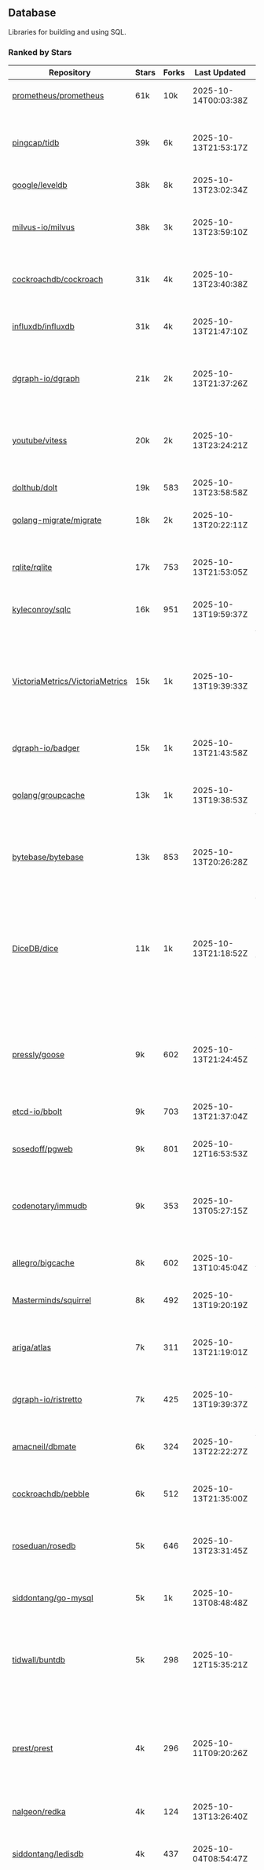 ## Database

Libraries for building and using SQL.

### Ranked by Stars

| Repository | Stars | Forks | Last Updated | Description | 
|------------|-------|-------|--------------|-------------|
| [prometheus/prometheus](https://github.com/prometheus/prometheus) | 61k | 10k | 2025-10-14T00:03:38Z |  Monitoring system and time series database. |
| [pingcap/tidb](https://github.com/pingcap/tidb) | 39k | 6k | 2025-10-13T21:53:17Z |  TiDB is a distributed SQL database. Inspired by the design of Google F1. |
| [google/leveldb](https://github.com/google/leveldb) | 38k | 8k | 2025-10-13T23:02:34Z | key/value database in Go. |
| [milvus-io/milvus](https://github.com/milvus-io/milvus) | 38k | 3k | 2025-10-13T23:59:10Z |  Milvus is a vector database for embedding management, analytics and search. |
| [cockroachdb/cockroach](https://github.com/cockroachdb/cockroach) | 31k | 4k | 2025-10-13T23:40:38Z |  Scalable, Geo-Replicated, Transactional Datastore. |
| [influxdb/influxdb](https://github.com/influxdb/influxdb) | 31k | 4k | 2025-10-13T21:47:10Z |  Scalable datastore for metrics, events, and real-time analytics. |
| [dgraph-io/dgraph](https://github.com/dgraph-io/dgraph) | 21k | 2k | 2025-10-13T21:37:26Z |  Scalable, Distributed, Low Latency, High Throughput Graph Database. |
| [youtube/vitess](https://github.com/youtube/vitess) | 20k | 2k | 2025-10-13T23:24:21Z |  vitess provides servers and tools which facilitate scaling of MySQL databases for large scale web services. |
| [dolthub/dolt](https://github.com/dolthub/dolt) | 19k | 583 | 2025-10-13T23:58:58Z |  Dolt – It's Git for Data. |
| [golang-migrate/migrate](https://github.com/golang-migrate/migrate) | 18k | 2k | 2025-10-13T20:22:11Z |  Database migrations. CLI and Golang library. |
| [rqlite/rqlite](https://github.com/rqlite/rqlite) | 17k | 753 | 2025-10-13T21:53:05Z |  The lightweight, distributed, relational database built on SQLite. |
| [kyleconroy/sqlc](https://github.com/kyleconroy/sqlc) | 16k | 951 | 2025-10-13T19:59:37Z |  Generate type-safe code from SQL. |
| [VictoriaMetrics/VictoriaMetrics](https://github.com/VictoriaMetrics/VictoriaMetrics) | 15k | 1k | 2025-10-13T19:39:33Z |  fast, resource-effective and scalable open source time series database. May be used as long-term remote storage for Prometheus. Supports PromQL. |
| [dgraph-io/badger](https://github.com/dgraph-io/badger) | 15k | 1k | 2025-10-13T21:43:58Z |  Fast key-value store in Go. |
| [golang/groupcache](https://github.com/golang/groupcache) | 13k | 1k | 2025-10-13T19:38:53Z |  Groupcache is a caching and cache-filling library, intended as a replacement for memcached in many cases. |
| [bytebase/bytebase](https://github.com/bytebase/bytebase) | 13k | 853 | 2025-10-13T20:26:28Z |  Safe database schema change and version control for DevOps teams. |
| [DiceDB/dice](https://github.com/DiceDB/dice) | 11k | 1k | 2025-10-13T21:18:52Z |  An open-source, fast, reactive, in-memory database optimized for modern hardware. Higher throughput and lower median latencies, making it ideal for modern workloads. |
| [pressly/goose](https://github.com/pressly/goose) | 9k | 602 | 2025-10-13T21:24:45Z |  Database migration tool. You can manage your database's evolution by creating incremental SQL or Go scripts. |
| [etcd-io/bbolt](https://github.com/etcd-io/bbolt) | 9k | 703 | 2025-10-13T21:37:04Z |  An embedded key/value database for Go. |
| [sosedoff/pgweb](https://github.com/sosedoff/pgweb) | 9k | 801 | 2025-10-12T16:53:53Z |  Web-based PostgreSQL database browser. |
| [codenotary/immudb](https://github.com/codenotary/immudb) | 9k | 353 | 2025-10-13T05:27:15Z |  immudb is a lightweight, high-speed immutable database for systems and applications written in Go. |
| [allegro/bigcache](https://github.com/allegro/bigcache) | 8k | 602 | 2025-10-13T10:45:04Z |  Efficient key/value cache for gigabytes of data. |
| [Masterminds/squirrel](https://github.com/Masterminds/squirrel) | 8k | 492 | 2025-10-13T19:20:19Z |  Go library that helps you build SQL queries. |
| [ariga/atlas](https://github.com/ariga/atlas) | 7k | 311 | 2025-10-13T21:19:01Z |  A Database Toolkit. A CLI designed to help companies better work with their data. |
| [dgraph-io/ristretto](https://github.com/dgraph-io/ristretto) | 7k | 425 | 2025-10-13T19:39:37Z |  A high performance memory-bound Go cache. |
| [amacneil/dbmate](https://github.com/amacneil/dbmate) | 6k | 324 | 2025-10-13T22:22:27Z |  A lightweight, framework-agnostic database migration tool. |
| [cockroachdb/pebble](https://github.com/cockroachdb/pebble) | 6k | 512 | 2025-10-13T21:35:00Z |  RocksDB/LevelDB inspired key-value database in Go. |
| [roseduan/rosedb](https://github.com/roseduan/rosedb) | 5k | 646 | 2025-10-13T23:31:45Z |  An embedded k-v database based on LSM+WAL, supports string, list, hash, set, zset. |
| [siddontang/go-mysql](https://github.com/siddontang/go-mysql) | 5k | 1k | 2025-10-13T08:48:48Z |  Go toolset to handle MySQL protocol and replication. |
| [tidwall/buntdb](https://github.com/tidwall/buntdb) | 5k | 298 | 2025-10-12T15:35:21Z |  Fast, embeddable, in-memory key/value database for Go with custom indexing and spatial support. |
| [prest/prest](https://github.com/prest/prest) | 4k | 296 | 2025-10-11T09:20:26Z |  Simplify and accelerate development, ⚡ instant, realtime, high-performance on any Postgres application, existing or new. |
| [nalgeon/redka](https://github.com/nalgeon/redka) | 4k | 124 | 2025-10-13T13:26:40Z |  Redis re-implemented with SQLite. |
| [siddontang/ledisdb](https://github.com/siddontang/ledisdb) | 4k | 437 | 2025-10-04T08:54:47Z |  Ledisdb is a high performance NoSQL like Redis based on LevelDB. |
| [knq/xo](https://github.com/knq/xo) | 4k | 330 | 2025-10-10T06:24:38Z |  Generate idiomatic Go code for databases based on existing schema definitions or custom queries supporting PostgreSQL, MySQL, SQLite, Oracle, and Microsoft SQL Server. |
| [hdt3213/godis](https://github.com/hdt3213/godis) | 4k | 602 | 2025-10-10T16:07:02Z |  A Golang implemented high-performance Redis server and cluster. |
| [xujiajun/nutsdb](https://github.com/xujiajun/nutsdb) | 4k | 343 | 2025-10-12T06:36:23Z |  Nutsdb is a simple, fast, embeddable, persistent key/value store written in pure Go. It supports fully serializable transactions and many data structures such as list, set, sorted set. |
| [go-jet/jet](https://github.com/go-jet/jet) | 3k | 160 | 2025-10-13T23:24:41Z |  Framework for writing type-safe SQL queries in Go, with ability to easily convert database query result into desired arbitrary object structure. |
| [rubenv/sql-migrate](https://github.com/rubenv/sql-migrate) | 3k | 292 | 2025-10-13T21:39:22Z |  Database migration tool. Allows embedding migrations into the application using go-bindata. |
| [lindb/lindb](https://github.com/lindb/lindb) | 3k | 280 | 2025-10-13T08:49:18Z |  LinDB is a scalable, high performance, high availability distributed time series database. |
| [eko/gocache](https://github.com/eko/gocache) | 3k | 220 | 2025-10-10T14:58:16Z |  A complete Go cache library with multiple stores (memory, memcache, redis, ...), chainable, loadable, metrics cache and more. |
| [HouzuoGuo/tiedot](https://github.com/HouzuoGuo/tiedot) | 3k | 260 | 2025-10-08T11:22:38Z |  Your NoSQL database powered by Golang. |
| [bluele/gcache](https://github.com/bluele/gcache) | 3k | 283 | 2025-10-13T19:39:01Z |  Cache library with support for expirable Cache, LFU, LRU and ARC. |
| [doug-martin/goqu](https://github.com/doug-martin/goqu) | 3k | 220 | 2025-10-13T04:48:27Z |  Idiomatic SQL builder and query library. |
| [maypok86/otter](https://github.com/maypok86/otter) | 2k | 53 | 2025-10-13T21:18:09Z |  A high performance lockless cache for Go. Many times faster than Ristretto and friends. |
| [VictoriaMetrics/fastcache](https://github.com/VictoriaMetrics/fastcache) | 2k | 185 | 2025-10-10T13:44:19Z |  fast thread-safe inmemory cache for big number of entries. Minimizes GC overhead. |
| [flower-corp/lotusdb](https://github.com/flower-corp/lotusdb) | 2k | 185 | 2025-10-10T02:26:50Z |  Fast k/v database compatible with lsm and b+tree. |
| [muesli/cache2go](https://github.com/muesli/cache2go) | 2k | 513 | 2025-10-11T02:07:54Z |  In-memory key:value cache which supports automatic invalidation based on timeouts. |
| [didi/gendry](https://github.com/didi/gendry) | 2k | 196 | 2025-10-09T08:48:18Z |  Non-invasive SQL builder and powerful data binder. |
| [CovenantSQL/CovenantSQL](https://github.com/CovenantSQL/CovenantSQL) | 2k | 145 | 2025-09-19T04:45:25Z |  CovenantSQL is a SQL database on blockchain. |
| [kelindar/column](https://github.com/kelindar/column) | 1k | 67 | 2025-10-06T22:45:38Z |  High-performance, columnar, embeddable in-memory store with bitmap indexing and transactions. |
| [peterbourgon/diskv](https://github.com/peterbourgon/diskv) | 1k | 105 | 2025-10-08T17:21:56Z |  Home-grown disk-backed key-value store. |
| [Vertamedia/chproxy](https://github.com/Vertamedia/chproxy) | 1k | 273 | 2025-10-12T20:13:37Z |  HTTP proxy for ClickHouse database. |
| [akrylysov/pogreb](https://github.com/akrylysov/pogreb) | 1k | 95 | 2025-10-09T09:40:11Z |  Embedded key-value store for read-heavy workloads. |
| [skeema/skeema](https://github.com/skeema/skeema) | 1k | 104 | 2025-10-09T23:32:16Z |  Pure-SQL schema management system for MySQL, with support for sharding and external online schema change tools. |
| [paranoidguy/databunker](https://github.com/paranoidguy/databunker) | 1k | 87 | 2025-10-11T13:45:58Z |  Personally identifiable information (PII) storage service built to comply with GDPR and CCPA. |
| [objectbox/objectbox-go](https://github.com/objectbox/objectbox-go) | 1k | 51 | 2025-10-02T18:13:16Z |  High-performance embedded Object Database (NoSQL) with Go API. |
| [viccon/sturdyc](https://github.com/viccon/sturdyc) | 1k | 31 | 2025-10-08T01:00:37Z |  A caching library with advanced concurrency features designed to make I/O heavy applications robust and highly performant. |
| [cybertec-postgresql/pg_timetable](https://github.com/cybertec-postgresql/pg_timetable) | 1k | 66 | 2025-10-13T09:15:15Z |  Advanced scheduling for PostgreSQL. |
| [jellydator/ttlcache](https://github.com/jellydator/ttlcache) | 1k | 133 | 2025-10-14T00:00:54Z |  An in-memory cache with item expiration and generics. |
| [go-gormigrate/gormigrate](https://github.com/go-gormigrate/gormigrate) | 1k | 104 | 2025-10-10T11:52:17Z |  Database schema migration helper for Gorm ORM. |
| [linkedin/goavro](https://github.com/linkedin/goavro) | 1k | 226 | 2025-10-08T09:18:07Z |  A Go package that encodes and decodes Avro data. |
| [krotik/eliasdb](https://github.com/krotik/eliasdb) | 1k | 50 | 2025-10-09T12:10:51Z |  Dependency-free, transactional graph database with REST API, phrase search and SQL-like query language. |
| [couchbase/moss](https://github.com/couchbase/moss) | 1k | 63 | 2025-10-10T08:08:29Z |  Moss is a simple LSM key-value storage engine written in 100% Go. |
| [ostafen/clover](https://github.com/ostafen/clover) | 781 | 68 | 2025-10-12T09:50:19Z |  A lightweight document-oriented NoSQL database written in pure Golang. |
| [gchaincl/dotsql](https://github.com/gchaincl/dotsql) | 749 | 53 | 2025-07-24T10:08:22Z |  Go library that helps you keep sql files in one place and use them with ease. |
| [liweiyi88/onedump](https://github.com/liweiyi88/onedump) | 673 | 35 | 2025-10-13T23:34:27Z |  Database backup from different drivers to different destinations with one command and configuration. |
| [go-ozzo/ozzo-dbx](https://github.com/go-ozzo/ozzo-dbx) | 655 | 102 | 2025-09-17T11:14:58Z |  Powerful data retrieval methods as well as DB-agnostic query building capabilities. |
| [HDT3213/rdb](https://github.com/HDT3213/rdb) | 571 | 128 | 2025-10-04T12:12:44Z |  Redis RDB file parser for secondary development and memory analysis. |
| [mgtv-tech/jetcache-go](https://github.com/mgtv-tech/jetcache-go) | 515 | 36 | 2025-10-13T16:41:27Z |  Unified Go cache library supporting multi-level caching. |
| [EchoVault/EchoVault](https://github.com/EchoVault/EchoVault) | 505 | 45 | 2025-10-07T20:54:34Z |  Embeddable Distributed in-memory data store compatible with Redis clients. |
| [nikepan/clickhouse-bulk](https://github.com/nikepan/clickhouse-bulk) | 504 | 86 | 2025-08-25T14:27:34Z |  Collects small inserts and sends big requests to ClickHouse servers. |
| [lqs/sqlingo](https://github.com/lqs/sqlingo) | 443 | 27 | 2025-09-14T20:17:52Z |  A lightweight DSL to build SQL in Go. |
| [jmhodges/levigo](https://github.com/jmhodges/levigo) | 420 | 82 | 2025-09-17T06:37:22Z |  Levigo is a Go wrapper for LevelDB. |
| [rocketlaunchr/dbq](https://github.com/rocketlaunchr/dbq) | 414 | 20 | 2025-09-18T15:28:37Z |  Zero boilerplate database operations for Go. |
| [faabiosr/cachego](https://github.com/faabiosr/cachego) | 373 | 23 | 2025-05-19T03:52:25Z |  Golang Cache component for multiple drivers. |
| [recoilme/pudge](https://github.com/recoilme/pudge) | 372 | 33 | 2025-10-06T10:17:13Z |  Fast and simple key/value store written using Go's standard library. |
| [Yiling-J/theine-go](https://github.com/Yiling-J/theine-go) | 347 | 23 | 2025-10-01T22:33:20Z |  High performance, near optimal in-memory cache with proactive TTL expiration and generics. |
| [wesql/wescale](https://github.com/wesql/wescale) | 308 | 13 | 2025-10-13T22:54:13Z |  WeScale is a database proxy designed to enhance the scalability, performance, security, and resilience of your applications. |
| [elgris/sqrl](https://github.com/elgris/sqrl) | 283 | 37 | 2025-09-15T11:12:53Z |  SQL query builder, fork of Squirrel with improved performance. |
| [gatewayd-io/gatewayd](https://github.com/gatewayd-io/gatewayd) | 266 | 21 | 2025-10-09T20:05:28Z |  Cloud-native database gateway and framework for building data-driven applications. Like API gateways, for databases. |
| [chrislusf/vasto](https://github.com/chrislusf/vasto) | 264 | 30 | 2025-08-07T14:05:38Z |  A distributed high-performance key-value store. On Disk. Eventual consistent. HA. Able to grow or shrink without service interruption. |
| [elastic/go-freelru](https://github.com/elastic/go-freelru) | 248 | 20 | 2025-10-09T06:17:39Z | A GC-less, fast and generic LRU hashmap library with optional locking, sharding, eviction and expiration. |
| [naughtygopher/pocache](https://github.com/naughtygopher/pocache) | 229 | 6 | 2025-10-02T06:55:20Z |  Pocache is a minimal cache package which focuses on a preemptive optimistic caching strategy. |
| [fern4lvarez/piladb](https://github.com/fern4lvarez/piladb) | 207 | 23 | 2025-06-20T18:56:40Z |  Lightweight RESTful database engine based on stack data structures. |
| [bokwoon95/go-structured-query](https://github.com/bokwoon95/go-structured-query) | 203 | 11 | 2025-10-12T19:59:53Z |  Type-safe SQL builder and struct mapper for Go. |
| [knocknote/octillery](https://github.com/knocknote/octillery) | 199 | 30 | 2025-08-08T22:31:12Z |  Go package for sharding databases ( Supports every ORM or raw SQL ). |
| [amit-davidson/LibraDB](https://github.com/amit-davidson/LibraDB) | 194 | 27 | 2025-09-17T15:16:00Z |  LibraDB is a simple database with less than 1000 lines of code for learning. |
| [akyoto/cache](https://github.com/akyoto/cache) | 193 | 22 | 2025-09-16T01:21:18Z |  In-memory key:value store with expiration time, 0 dependencies, <100 LoC, 100% coverage. |
| [leporo/sqlf](https://github.com/leporo/sqlf) | 183 | 16 | 2025-10-13T06:41:56Z |  Fast SQL query builder. |
| [arthurkushman/buildsqlx](https://github.com/arthurkushman/buildsqlx) | 182 | 17 | 2025-08-10T00:42:37Z |  Go database query builder library for PostgreSQL. |
| [lopezator/migrator](https://github.com/lopezator/migrator) | 178 | 18 | 2025-06-27T14:50:36Z |  Dead simple Go database migration library. |
| [nullism/bqb](https://github.com/nullism/bqb) | 176 | 13 | 2025-10-04T13:10:05Z |  Lightweight and easy to learn query builder. |
| [iwanbk/bcache](https://github.com/iwanbk/bcache) | 162 | 20 | 2025-09-25T08:49:42Z |  Eventually consistent distributed in-memory cache Go library. |
| [viney-shih/go-cache](https://github.com/viney-shih/go-cache) | 159 | 13 | 2025-08-22T21:25:03Z |  A flexible multi-layer Go caching library to deal with in-memory and shared cache by adopting Cache-Aside pattern. |
| [GuiaBolso/darwin](https://github.com/GuiaBolso/darwin) | 149 | 33 | 2025-05-31T14:31:28Z |  Database schema evolution library for Go. |
| [galeone/igor](https://github.com/galeone/igor) | 126 | 4 | 2025-05-12T21:36:37Z |  Abstraction layer for PostgreSQL that supports advanced functionality and uses gorm-like syntax. |
| [erni27/imcache](https://github.com/erni27/imcache) | 124 | 6 | 2025-09-27T15:15:05Z |  A generic in-memory cache Go library. It supports expiration, sliding expiration, max entries limit, eviction callbacks and sharding. |
| [unit-io/unitdb](https://github.com/unit-io/unitdb) | 123 | 10 | 2025-08-14T20:20:10Z |  Fast timeseries database for IoT, realtime messaging applications. Access unitdb with pubsub over tcp or websocket using github.com/unit-io/unitd application. |
| [sunary/sqlize](https://github.com/sunary/sqlize) | 121 | 14 | 2025-07-30T07:23:35Z |  Database migration generator. Allows generate sql migration from model and existing sql by differ them. |
| [sj14/dbbench](https://github.com/sj14/dbbench) | 111 | 19 | 2025-10-13T06:22:52Z |  Database benchmarking tool with support for several databases and scripts. |
| [OrlovEvgeny/go-mcache](https://github.com/OrlovEvgeny/go-mcache) | 99 | 17 | 2025-08-20T19:39:27Z |  Fast in-memory key:value store/cache library. Pointer caches. |
| [jameycribbs/hare](https://github.com/jameycribbs/hare) | 98 | 11 | 2025-09-06T11:25:29Z |  A simple database management system that stores each table as a text file of line-delimited JSON. |
| [cristalhq/builq](https://github.com/cristalhq/builq) | 95 | 2 | 2025-10-11T09:53:33Z |  Easily build SQL queries in Go. |
| [robinjoseph08/go-pg-migrations](https://github.com/robinjoseph08/go-pg-migrations) | 86 | 22 | 2025-07-12T12:21:29Z |  A Go package to help write migrations with go-pg/pg. |
| [zekroTJA/timedmap](https://github.com/zekroTJA/timedmap) | 74 | 10 | 2025-09-25T04:37:24Z |  Map with expiring key-value pairs. |
| [bartventer/gorm-multitenancy](https://github.com/bartventer/gorm-multitenancy) | 71 | 7 | 2025-10-01T09:23:21Z |  Multi-tenancy support for GORM managed databases. |
| [codingsince1985/couchcache](https://github.com/codingsince1985/couchcache) | 67 | 7 | 2025-06-20T19:01:18Z |  RESTful caching micro-service backed by Couchbase server. |
| [xujiajun/godbal](https://github.com/xujiajun/godbal) | 59 | 29 | 2024-02-03T19:00:49Z |  Database Abstraction Layer (dbal) for go. Support SQL builder and get result easily. |
| [floatdrop/2q](https://github.com/floatdrop/2q) | 49 | 4 | 2025-09-28T08:59:41Z |  2Q in-memory cache implementation. |
| [khezen/avro](https://github.com/khezen/avro) | 47 | 10 | 2025-01-15T01:14:40Z |  Discover SQL schemas and convert them to AVRO schemas. Query SQL records into AVRO bytes. |
| [oaStuff/clusteredBigCache](https://github.com/oaStuff/clusteredBigCache) | 45 | 5 | 2025-09-16T01:21:25Z |  BigCache with clustering support and individual item expiration. |
| [adlio/schema](https://github.com/adlio/schema) | 42 | 5 | 2025-07-21T20:04:10Z |  Library to embed schema migrations for database/sql-compatible databases inside your Go binaries. |
| [xgzlucario/rotom](https://github.com/xgzlucario/rotom) | 41 | 4 | 2025-09-24T20:55:35Z |  A tiny Redis server built with Golang, compatible with RESP protocols. |
| [claygod/coffer](https://github.com/claygod/coffer) | 40 | 4 | 2025-08-19T22:26:22Z |  Simple ACID key-value database that supports transactions. |
| [codingconcepts/dg](https://github.com/codingconcepts/dg) | 39 | 3 | 2025-10-11T12:12:14Z |  A fast data generator that produces CSV files from generated relational data. |
| [hexdigest/prep](https://github.com/hexdigest/prep) | 36 | 6 | 2025-08-25T18:35:16Z |  Use prepared SQL statements without changing your code. |
| [twharmon/gosql](https://github.com/twharmon/gosql) | 36 | 2 | 2025-03-09T13:35:22Z |  SQL Query builder with better null values support. |
| [HnH/qry](https://github.com/HnH/qry) | 35 | 7 | 2024-02-27T10:37:40Z |  Tool that generates constants from files with raw SQL queries. |
| [RichardKnop/go-fixtures](https://github.com/RichardKnop/go-fixtures) | 31 | 11 | 2025-08-01T21:24:58Z |  Django style fixtures for Golang's excellent built-in database/sql library. |
| [kazhuravlev/database-gateway](https://github.com/kazhuravlev/database-gateway) | 29 | 1 | 2025-08-07T13:28:50Z |  Running SQL in production with ACLs, logs, and shared links. |
| [larapulse/migrator](https://github.com/larapulse/migrator) | 25 | 4 | 2025-04-24T09:05:44Z |  MySQL database migrator designed to run migrations to your features and manage database schema update with intuitive go code. |
| [mdaliyan/icache](https://github.com/mdaliyan/icache) | 23 | 3 | 2025-09-02T15:47:54Z |  A High Performance, Generic, thread-safe, zero-dependency cache package. |
| [motrboat/hotcoal](https://github.com/motrboat/hotcoal) | 23 | 1 | 2025-09-10T12:27:19Z |  Secure your handcrafted SQL against injection. |
| [andizzle/rwdb](https://github.com/andizzle/rwdb) | 20 | 2 | 2025-02-26T02:38:14Z |  rwdb provides read replica capability for multiple database servers setup. |
| [rafaeljesus/tempdb](https://github.com/rafaeljesus/tempdb) | 19 | 3 | 2024-04-18T14:17:05Z |  Key-value store for temporary items. |
| [muir/libschema](https://github.com/muir/libschema) | 17 | 5 | 2025-10-10T23:58:12Z |  Define your migrations separately in each library. Migrations for open source libraries. MySQL & PostgreSQL. |
| [Kachit/gorm-seeder](https://github.com/Kachit/gorm-seeder) | 16 | 1 | 2025-10-13T08:33:17Z |  Simple database seeder for Gorm ORM. |
| [pupizoid/ormlite](https://github.com/pupizoid/ormlite) | 16 | 3 | 2024-11-24T10:37:28Z |  Lightweight package containing some ORM-like features and helpers for sqlite databases. |
| [ulovecode/gdcache](https://github.com/ulovecode/gdcache) | 13 | 2 | 2024-08-01T03:24:23Z |  A pure non-intrusive cache library implemented by golang, you can use it to implement your own distributed cache. |
| [oracle/coherence-go-client](https://github.com/oracle/coherence-go-client) | 13 | 6 | 2025-08-15T07:54:24Z |  Full implementation of Oracle Coherence cache API for Go applications using gRPC as network transport. |
| [yuseferi/gocache](https://github.com/yuseferi/gocache) | 12 | 0 | 2025-06-27T14:49:53Z |  A data race free Go ache library with high performance and auto pruge functionality |
| [no-src/nscache](https://github.com/no-src/nscache) | 12 | 0 | 2025-09-02T05:12:46Z |  A Go caching framework that supports multiple data source drivers. |
| [szyhf/go-gcache](https://github.com/szyhf/go-gcache) | 12 | 0 | 2025-05-26T12:09:49Z |  The generic version of `GCache`, cache support for expirable Cache, LFU, LRU and ARC. |
| [lawzava/go-pg-migrate](https://github.com/lawzava/go-pg-migrate) | 11 | 3 | 2025-02-26T02:36:14Z |  CLI-friendly package for go-pg migrations management. |
| [cheshir/ttlcache](https://github.com/cheshir/ttlcache) | 10 | 8 | 2024-12-16T21:28:34Z |  In-memory key value storage with TTL for each record. |
| [rafaelespinoza/godfish](https://github.com/rafaelespinoza/godfish) | 8 | 1 | 2025-09-19T03:25:51Z |  Database migration manager, works with native query language. Support for cassandra, mysql, postgres, sqlite3. |
| [go-the-way/sg](https://github.com/go-the-way/sg) | 7 | 0 | 2025-05-01T10:41:23Z |  A SQL Gen for generating standard SQLs(supports: CRUD) written in Go. |
| [Jacobbrewer1/patcher](https://github.com/Jacobbrewer1/patcher) | 6 | 4 | 2025-10-13T13:26:08Z |  Powerful SQL Query builder that automatically generates SQL queries from structs. |
| [/](https://github.com/gobuffalo/pop/tree/master/soda) | 0 | 0 | 0001-01-01T00:00:00Z |  Database migration, creation, ORM, etc... for MySQL, PostgreSQL, and SQLite. |

### Ranked by Forks

| Repository | Stars | Forks | Last Updated | Description | 
|------------|-------|-------|--------------|-------------|
| [prometheus/prometheus](https://github.com/prometheus/prometheus) | 61k | 10k | 2025-10-14T00:03:38Z |  Monitoring system and time series database. |
| [google/leveldb](https://github.com/google/leveldb) | 38k | 8k | 2025-10-13T23:02:34Z | key/value database in Go. |
| [pingcap/tidb](https://github.com/pingcap/tidb) | 39k | 6k | 2025-10-13T21:53:17Z |  TiDB is a distributed SQL database. Inspired by the design of Google F1. |
| [cockroachdb/cockroach](https://github.com/cockroachdb/cockroach) | 31k | 4k | 2025-10-13T23:40:38Z |  Scalable, Geo-Replicated, Transactional Datastore. |
| [influxdb/influxdb](https://github.com/influxdb/influxdb) | 31k | 4k | 2025-10-13T21:47:10Z |  Scalable datastore for metrics, events, and real-time analytics. |
| [milvus-io/milvus](https://github.com/milvus-io/milvus) | 38k | 3k | 2025-10-13T23:59:10Z |  Milvus is a vector database for embedding management, analytics and search. |
| [youtube/vitess](https://github.com/youtube/vitess) | 20k | 2k | 2025-10-13T23:24:21Z |  vitess provides servers and tools which facilitate scaling of MySQL databases for large scale web services. |
| [dgraph-io/dgraph](https://github.com/dgraph-io/dgraph) | 21k | 2k | 2025-10-13T21:37:26Z |  Scalable, Distributed, Low Latency, High Throughput Graph Database. |
| [golang-migrate/migrate](https://github.com/golang-migrate/migrate) | 18k | 2k | 2025-10-13T20:22:11Z |  Database migrations. CLI and Golang library. |
| [VictoriaMetrics/VictoriaMetrics](https://github.com/VictoriaMetrics/VictoriaMetrics) | 15k | 1k | 2025-10-13T19:39:33Z |  fast, resource-effective and scalable open source time series database. May be used as long-term remote storage for Prometheus. Supports PromQL. |
| [DiceDB/dice](https://github.com/DiceDB/dice) | 11k | 1k | 2025-10-13T21:18:52Z |  An open-source, fast, reactive, in-memory database optimized for modern hardware. Higher throughput and lower median latencies, making it ideal for modern workloads. |
| [golang/groupcache](https://github.com/golang/groupcache) | 13k | 1k | 2025-10-13T19:38:53Z |  Groupcache is a caching and cache-filling library, intended as a replacement for memcached in many cases. |
| [dgraph-io/badger](https://github.com/dgraph-io/badger) | 15k | 1k | 2025-10-13T21:43:58Z |  Fast key-value store in Go. |
| [siddontang/go-mysql](https://github.com/siddontang/go-mysql) | 5k | 1k | 2025-10-13T08:48:48Z |  Go toolset to handle MySQL protocol and replication. |
| [kyleconroy/sqlc](https://github.com/kyleconroy/sqlc) | 16k | 951 | 2025-10-13T19:59:37Z |  Generate type-safe code from SQL. |
| [bytebase/bytebase](https://github.com/bytebase/bytebase) | 13k | 853 | 2025-10-13T20:26:28Z |  Safe database schema change and version control for DevOps teams. |
| [sosedoff/pgweb](https://github.com/sosedoff/pgweb) | 9k | 801 | 2025-10-12T16:53:53Z |  Web-based PostgreSQL database browser. |
| [rqlite/rqlite](https://github.com/rqlite/rqlite) | 17k | 753 | 2025-10-13T21:53:05Z |  The lightweight, distributed, relational database built on SQLite. |
| [etcd-io/bbolt](https://github.com/etcd-io/bbolt) | 9k | 703 | 2025-10-13T21:37:04Z |  An embedded key/value database for Go. |
| [roseduan/rosedb](https://github.com/roseduan/rosedb) | 5k | 646 | 2025-10-13T23:31:45Z |  An embedded k-v database based on LSM+WAL, supports string, list, hash, set, zset. |
| [pressly/goose](https://github.com/pressly/goose) | 9k | 602 | 2025-10-13T21:24:45Z |  Database migration tool. You can manage your database's evolution by creating incremental SQL or Go scripts. |
| [hdt3213/godis](https://github.com/hdt3213/godis) | 4k | 602 | 2025-10-10T16:07:02Z |  A Golang implemented high-performance Redis server and cluster. |
| [allegro/bigcache](https://github.com/allegro/bigcache) | 8k | 602 | 2025-10-13T10:45:04Z |  Efficient key/value cache for gigabytes of data. |
| [dolthub/dolt](https://github.com/dolthub/dolt) | 19k | 583 | 2025-10-13T23:58:58Z |  Dolt – It's Git for Data. |
| [muesli/cache2go](https://github.com/muesli/cache2go) | 2k | 513 | 2025-10-11T02:07:54Z |  In-memory key:value cache which supports automatic invalidation based on timeouts. |
| [cockroachdb/pebble](https://github.com/cockroachdb/pebble) | 6k | 512 | 2025-10-13T21:35:00Z |  RocksDB/LevelDB inspired key-value database in Go. |
| [Masterminds/squirrel](https://github.com/Masterminds/squirrel) | 8k | 492 | 2025-10-13T19:20:19Z |  Go library that helps you build SQL queries. |
| [siddontang/ledisdb](https://github.com/siddontang/ledisdb) | 4k | 437 | 2025-10-04T08:54:47Z |  Ledisdb is a high performance NoSQL like Redis based on LevelDB. |
| [dgraph-io/ristretto](https://github.com/dgraph-io/ristretto) | 7k | 425 | 2025-10-13T19:39:37Z |  A high performance memory-bound Go cache. |
| [codenotary/immudb](https://github.com/codenotary/immudb) | 9k | 353 | 2025-10-13T05:27:15Z |  immudb is a lightweight, high-speed immutable database for systems and applications written in Go. |
| [xujiajun/nutsdb](https://github.com/xujiajun/nutsdb) | 4k | 343 | 2025-10-12T06:36:23Z |  Nutsdb is a simple, fast, embeddable, persistent key/value store written in pure Go. It supports fully serializable transactions and many data structures such as list, set, sorted set. |
| [knq/xo](https://github.com/knq/xo) | 4k | 330 | 2025-10-10T06:24:38Z |  Generate idiomatic Go code for databases based on existing schema definitions or custom queries supporting PostgreSQL, MySQL, SQLite, Oracle, and Microsoft SQL Server. |
| [amacneil/dbmate](https://github.com/amacneil/dbmate) | 6k | 324 | 2025-10-13T22:22:27Z |  A lightweight, framework-agnostic database migration tool. |
| [ariga/atlas](https://github.com/ariga/atlas) | 7k | 311 | 2025-10-13T21:19:01Z |  A Database Toolkit. A CLI designed to help companies better work with their data. |
| [tidwall/buntdb](https://github.com/tidwall/buntdb) | 5k | 298 | 2025-10-12T15:35:21Z |  Fast, embeddable, in-memory key/value database for Go with custom indexing and spatial support. |
| [prest/prest](https://github.com/prest/prest) | 4k | 296 | 2025-10-11T09:20:26Z |  Simplify and accelerate development, ⚡ instant, realtime, high-performance on any Postgres application, existing or new. |
| [rubenv/sql-migrate](https://github.com/rubenv/sql-migrate) | 3k | 292 | 2025-10-13T21:39:22Z |  Database migration tool. Allows embedding migrations into the application using go-bindata. |
| [bluele/gcache](https://github.com/bluele/gcache) | 3k | 283 | 2025-10-13T19:39:01Z |  Cache library with support for expirable Cache, LFU, LRU and ARC. |
| [lindb/lindb](https://github.com/lindb/lindb) | 3k | 280 | 2025-10-13T08:49:18Z |  LinDB is a scalable, high performance, high availability distributed time series database. |
| [Vertamedia/chproxy](https://github.com/Vertamedia/chproxy) | 1k | 273 | 2025-10-12T20:13:37Z |  HTTP proxy for ClickHouse database. |
| [HouzuoGuo/tiedot](https://github.com/HouzuoGuo/tiedot) | 3k | 260 | 2025-10-08T11:22:38Z |  Your NoSQL database powered by Golang. |
| [linkedin/goavro](https://github.com/linkedin/goavro) | 1k | 226 | 2025-10-08T09:18:07Z |  A Go package that encodes and decodes Avro data. |
| [doug-martin/goqu](https://github.com/doug-martin/goqu) | 3k | 220 | 2025-10-13T04:48:27Z |  Idiomatic SQL builder and query library. |
| [eko/gocache](https://github.com/eko/gocache) | 3k | 220 | 2025-10-10T14:58:16Z |  A complete Go cache library with multiple stores (memory, memcache, redis, ...), chainable, loadable, metrics cache and more. |
| [didi/gendry](https://github.com/didi/gendry) | 2k | 196 | 2025-10-09T08:48:18Z |  Non-invasive SQL builder and powerful data binder. |
| [VictoriaMetrics/fastcache](https://github.com/VictoriaMetrics/fastcache) | 2k | 185 | 2025-10-10T13:44:19Z |  fast thread-safe inmemory cache for big number of entries. Minimizes GC overhead. |
| [flower-corp/lotusdb](https://github.com/flower-corp/lotusdb) | 2k | 185 | 2025-10-10T02:26:50Z |  Fast k/v database compatible with lsm and b+tree. |
| [go-jet/jet](https://github.com/go-jet/jet) | 3k | 160 | 2025-10-13T23:24:41Z |  Framework for writing type-safe SQL queries in Go, with ability to easily convert database query result into desired arbitrary object structure. |
| [CovenantSQL/CovenantSQL](https://github.com/CovenantSQL/CovenantSQL) | 2k | 145 | 2025-09-19T04:45:25Z |  CovenantSQL is a SQL database on blockchain. |
| [jellydator/ttlcache](https://github.com/jellydator/ttlcache) | 1k | 133 | 2025-10-14T00:00:54Z |  An in-memory cache with item expiration and generics. |
| [HDT3213/rdb](https://github.com/HDT3213/rdb) | 571 | 128 | 2025-10-04T12:12:44Z |  Redis RDB file parser for secondary development and memory analysis. |
| [nalgeon/redka](https://github.com/nalgeon/redka) | 4k | 124 | 2025-10-13T13:26:40Z |  Redis re-implemented with SQLite. |
| [peterbourgon/diskv](https://github.com/peterbourgon/diskv) | 1k | 105 | 2025-10-08T17:21:56Z |  Home-grown disk-backed key-value store. |
| [skeema/skeema](https://github.com/skeema/skeema) | 1k | 104 | 2025-10-09T23:32:16Z |  Pure-SQL schema management system for MySQL, with support for sharding and external online schema change tools. |
| [go-gormigrate/gormigrate](https://github.com/go-gormigrate/gormigrate) | 1k | 104 | 2025-10-10T11:52:17Z |  Database schema migration helper for Gorm ORM. |
| [go-ozzo/ozzo-dbx](https://github.com/go-ozzo/ozzo-dbx) | 655 | 102 | 2025-09-17T11:14:58Z |  Powerful data retrieval methods as well as DB-agnostic query building capabilities. |
| [akrylysov/pogreb](https://github.com/akrylysov/pogreb) | 1k | 95 | 2025-10-09T09:40:11Z |  Embedded key-value store for read-heavy workloads. |
| [paranoidguy/databunker](https://github.com/paranoidguy/databunker) | 1k | 87 | 2025-10-11T13:45:58Z |  Personally identifiable information (PII) storage service built to comply with GDPR and CCPA. |
| [nikepan/clickhouse-bulk](https://github.com/nikepan/clickhouse-bulk) | 504 | 86 | 2025-08-25T14:27:34Z |  Collects small inserts and sends big requests to ClickHouse servers. |
| [jmhodges/levigo](https://github.com/jmhodges/levigo) | 420 | 82 | 2025-09-17T06:37:22Z |  Levigo is a Go wrapper for LevelDB. |
| [ostafen/clover](https://github.com/ostafen/clover) | 781 | 68 | 2025-10-12T09:50:19Z |  A lightweight document-oriented NoSQL database written in pure Golang. |
| [kelindar/column](https://github.com/kelindar/column) | 1k | 67 | 2025-10-06T22:45:38Z |  High-performance, columnar, embeddable in-memory store with bitmap indexing and transactions. |
| [cybertec-postgresql/pg_timetable](https://github.com/cybertec-postgresql/pg_timetable) | 1k | 66 | 2025-10-13T09:15:15Z |  Advanced scheduling for PostgreSQL. |
| [couchbase/moss](https://github.com/couchbase/moss) | 1k | 63 | 2025-10-10T08:08:29Z |  Moss is a simple LSM key-value storage engine written in 100% Go. |
| [maypok86/otter](https://github.com/maypok86/otter) | 2k | 53 | 2025-10-13T21:18:09Z |  A high performance lockless cache for Go. Many times faster than Ristretto and friends. |
| [gchaincl/dotsql](https://github.com/gchaincl/dotsql) | 749 | 53 | 2025-07-24T10:08:22Z |  Go library that helps you keep sql files in one place and use them with ease. |
| [objectbox/objectbox-go](https://github.com/objectbox/objectbox-go) | 1k | 51 | 2025-10-02T18:13:16Z |  High-performance embedded Object Database (NoSQL) with Go API. |
| [krotik/eliasdb](https://github.com/krotik/eliasdb) | 1k | 50 | 2025-10-09T12:10:51Z |  Dependency-free, transactional graph database with REST API, phrase search and SQL-like query language. |
| [EchoVault/EchoVault](https://github.com/EchoVault/EchoVault) | 505 | 45 | 2025-10-07T20:54:34Z |  Embeddable Distributed in-memory data store compatible with Redis clients. |
| [elgris/sqrl](https://github.com/elgris/sqrl) | 283 | 37 | 2025-09-15T11:12:53Z |  SQL query builder, fork of Squirrel with improved performance. |
| [mgtv-tech/jetcache-go](https://github.com/mgtv-tech/jetcache-go) | 515 | 36 | 2025-10-13T16:41:27Z |  Unified Go cache library supporting multi-level caching. |
| [liweiyi88/onedump](https://github.com/liweiyi88/onedump) | 673 | 35 | 2025-10-13T23:34:27Z |  Database backup from different drivers to different destinations with one command and configuration. |
| [recoilme/pudge](https://github.com/recoilme/pudge) | 372 | 33 | 2025-10-06T10:17:13Z |  Fast and simple key/value store written using Go's standard library. |
| [GuiaBolso/darwin](https://github.com/GuiaBolso/darwin) | 149 | 33 | 2025-05-31T14:31:28Z |  Database schema evolution library for Go. |
| [viccon/sturdyc](https://github.com/viccon/sturdyc) | 1k | 31 | 2025-10-08T01:00:37Z |  A caching library with advanced concurrency features designed to make I/O heavy applications robust and highly performant. |
| [chrislusf/vasto](https://github.com/chrislusf/vasto) | 264 | 30 | 2025-08-07T14:05:38Z |  A distributed high-performance key-value store. On Disk. Eventual consistent. HA. Able to grow or shrink without service interruption. |
| [knocknote/octillery](https://github.com/knocknote/octillery) | 199 | 30 | 2025-08-08T22:31:12Z |  Go package for sharding databases ( Supports every ORM or raw SQL ). |
| [xujiajun/godbal](https://github.com/xujiajun/godbal) | 59 | 29 | 2024-02-03T19:00:49Z |  Database Abstraction Layer (dbal) for go. Support SQL builder and get result easily. |
| [lqs/sqlingo](https://github.com/lqs/sqlingo) | 443 | 27 | 2025-09-14T20:17:52Z |  A lightweight DSL to build SQL in Go. |
| [amit-davidson/LibraDB](https://github.com/amit-davidson/LibraDB) | 194 | 27 | 2025-09-17T15:16:00Z |  LibraDB is a simple database with less than 1000 lines of code for learning. |
| [faabiosr/cachego](https://github.com/faabiosr/cachego) | 373 | 23 | 2025-05-19T03:52:25Z |  Golang Cache component for multiple drivers. |
| [fern4lvarez/piladb](https://github.com/fern4lvarez/piladb) | 207 | 23 | 2025-06-20T18:56:40Z |  Lightweight RESTful database engine based on stack data structures. |
| [Yiling-J/theine-go](https://github.com/Yiling-J/theine-go) | 347 | 23 | 2025-10-01T22:33:20Z |  High performance, near optimal in-memory cache with proactive TTL expiration and generics. |
| [akyoto/cache](https://github.com/akyoto/cache) | 193 | 22 | 2025-09-16T01:21:18Z |  In-memory key:value store with expiration time, 0 dependencies, <100 LoC, 100% coverage. |
| [robinjoseph08/go-pg-migrations](https://github.com/robinjoseph08/go-pg-migrations) | 86 | 22 | 2025-07-12T12:21:29Z |  A Go package to help write migrations with go-pg/pg. |
| [gatewayd-io/gatewayd](https://github.com/gatewayd-io/gatewayd) | 266 | 21 | 2025-10-09T20:05:28Z |  Cloud-native database gateway and framework for building data-driven applications. Like API gateways, for databases. |
| [elastic/go-freelru](https://github.com/elastic/go-freelru) | 248 | 20 | 2025-10-09T06:17:39Z | A GC-less, fast and generic LRU hashmap library with optional locking, sharding, eviction and expiration. |
| [iwanbk/bcache](https://github.com/iwanbk/bcache) | 162 | 20 | 2025-09-25T08:49:42Z |  Eventually consistent distributed in-memory cache Go library. |
| [rocketlaunchr/dbq](https://github.com/rocketlaunchr/dbq) | 414 | 20 | 2025-09-18T15:28:37Z |  Zero boilerplate database operations for Go. |
| [sj14/dbbench](https://github.com/sj14/dbbench) | 111 | 19 | 2025-10-13T06:22:52Z |  Database benchmarking tool with support for several databases and scripts. |
| [lopezator/migrator](https://github.com/lopezator/migrator) | 178 | 18 | 2025-06-27T14:50:36Z |  Dead simple Go database migration library. |
| [arthurkushman/buildsqlx](https://github.com/arthurkushman/buildsqlx) | 182 | 17 | 2025-08-10T00:42:37Z |  Go database query builder library for PostgreSQL. |
| [OrlovEvgeny/go-mcache](https://github.com/OrlovEvgeny/go-mcache) | 99 | 17 | 2025-08-20T19:39:27Z |  Fast in-memory key:value store/cache library. Pointer caches. |
| [leporo/sqlf](https://github.com/leporo/sqlf) | 183 | 16 | 2025-10-13T06:41:56Z |  Fast SQL query builder. |
| [sunary/sqlize](https://github.com/sunary/sqlize) | 121 | 14 | 2025-07-30T07:23:35Z |  Database migration generator. Allows generate sql migration from model and existing sql by differ them. |
| [wesql/wescale](https://github.com/wesql/wescale) | 308 | 13 | 2025-10-13T22:54:13Z |  WeScale is a database proxy designed to enhance the scalability, performance, security, and resilience of your applications. |
| [viney-shih/go-cache](https://github.com/viney-shih/go-cache) | 159 | 13 | 2025-08-22T21:25:03Z |  A flexible multi-layer Go caching library to deal with in-memory and shared cache by adopting Cache-Aside pattern. |
| [nullism/bqb](https://github.com/nullism/bqb) | 176 | 13 | 2025-10-04T13:10:05Z |  Lightweight and easy to learn query builder. |
| [bokwoon95/go-structured-query](https://github.com/bokwoon95/go-structured-query) | 203 | 11 | 2025-10-12T19:59:53Z |  Type-safe SQL builder and struct mapper for Go. |
| [RichardKnop/go-fixtures](https://github.com/RichardKnop/go-fixtures) | 31 | 11 | 2025-08-01T21:24:58Z |  Django style fixtures for Golang's excellent built-in database/sql library. |
| [jameycribbs/hare](https://github.com/jameycribbs/hare) | 98 | 11 | 2025-09-06T11:25:29Z |  A simple database management system that stores each table as a text file of line-delimited JSON. |
| [zekroTJA/timedmap](https://github.com/zekroTJA/timedmap) | 74 | 10 | 2025-09-25T04:37:24Z |  Map with expiring key-value pairs. |
| [unit-io/unitdb](https://github.com/unit-io/unitdb) | 123 | 10 | 2025-08-14T20:20:10Z |  Fast timeseries database for IoT, realtime messaging applications. Access unitdb with pubsub over tcp or websocket using github.com/unit-io/unitd application. |
| [khezen/avro](https://github.com/khezen/avro) | 47 | 10 | 2025-01-15T01:14:40Z |  Discover SQL schemas and convert them to AVRO schemas. Query SQL records into AVRO bytes. |
| [cheshir/ttlcache](https://github.com/cheshir/ttlcache) | 10 | 8 | 2024-12-16T21:28:34Z |  In-memory key value storage with TTL for each record. |
| [bartventer/gorm-multitenancy](https://github.com/bartventer/gorm-multitenancy) | 71 | 7 | 2025-10-01T09:23:21Z |  Multi-tenancy support for GORM managed databases. |
| [codingsince1985/couchcache](https://github.com/codingsince1985/couchcache) | 67 | 7 | 2025-06-20T19:01:18Z |  RESTful caching micro-service backed by Couchbase server. |
| [HnH/qry](https://github.com/HnH/qry) | 35 | 7 | 2024-02-27T10:37:40Z |  Tool that generates constants from files with raw SQL queries. |
| [hexdigest/prep](https://github.com/hexdigest/prep) | 36 | 6 | 2025-08-25T18:35:16Z |  Use prepared SQL statements without changing your code. |
| [erni27/imcache](https://github.com/erni27/imcache) | 124 | 6 | 2025-09-27T15:15:05Z |  A generic in-memory cache Go library. It supports expiration, sliding expiration, max entries limit, eviction callbacks and sharding. |
| [oracle/coherence-go-client](https://github.com/oracle/coherence-go-client) | 13 | 6 | 2025-08-15T07:54:24Z |  Full implementation of Oracle Coherence cache API for Go applications using gRPC as network transport. |
| [naughtygopher/pocache](https://github.com/naughtygopher/pocache) | 229 | 6 | 2025-10-02T06:55:20Z |  Pocache is a minimal cache package which focuses on a preemptive optimistic caching strategy. |
| [adlio/schema](https://github.com/adlio/schema) | 42 | 5 | 2025-07-21T20:04:10Z |  Library to embed schema migrations for database/sql-compatible databases inside your Go binaries. |
| [muir/libschema](https://github.com/muir/libschema) | 17 | 5 | 2025-10-10T23:58:12Z |  Define your migrations separately in each library. Migrations for open source libraries. MySQL & PostgreSQL. |
| [oaStuff/clusteredBigCache](https://github.com/oaStuff/clusteredBigCache) | 45 | 5 | 2025-09-16T01:21:25Z |  BigCache with clustering support and individual item expiration. |
| [Jacobbrewer1/patcher](https://github.com/Jacobbrewer1/patcher) | 6 | 4 | 2025-10-13T13:26:08Z |  Powerful SQL Query builder that automatically generates SQL queries from structs. |
| [floatdrop/2q](https://github.com/floatdrop/2q) | 49 | 4 | 2025-09-28T08:59:41Z |  2Q in-memory cache implementation. |
| [xgzlucario/rotom](https://github.com/xgzlucario/rotom) | 41 | 4 | 2025-09-24T20:55:35Z |  A tiny Redis server built with Golang, compatible with RESP protocols. |
| [galeone/igor](https://github.com/galeone/igor) | 126 | 4 | 2025-05-12T21:36:37Z |  Abstraction layer for PostgreSQL that supports advanced functionality and uses gorm-like syntax. |
| [claygod/coffer](https://github.com/claygod/coffer) | 40 | 4 | 2025-08-19T22:26:22Z |  Simple ACID key-value database that supports transactions. |
| [larapulse/migrator](https://github.com/larapulse/migrator) | 25 | 4 | 2025-04-24T09:05:44Z |  MySQL database migrator designed to run migrations to your features and manage database schema update with intuitive go code. |
| [mdaliyan/icache](https://github.com/mdaliyan/icache) | 23 | 3 | 2025-09-02T15:47:54Z |  A High Performance, Generic, thread-safe, zero-dependency cache package. |
| [lawzava/go-pg-migrate](https://github.com/lawzava/go-pg-migrate) | 11 | 3 | 2025-02-26T02:36:14Z |  CLI-friendly package for go-pg migrations management. |
| [rafaeljesus/tempdb](https://github.com/rafaeljesus/tempdb) | 19 | 3 | 2024-04-18T14:17:05Z |  Key-value store for temporary items. |
| [pupizoid/ormlite](https://github.com/pupizoid/ormlite) | 16 | 3 | 2024-11-24T10:37:28Z |  Lightweight package containing some ORM-like features and helpers for sqlite databases. |
| [codingconcepts/dg](https://github.com/codingconcepts/dg) | 39 | 3 | 2025-10-11T12:12:14Z |  A fast data generator that produces CSV files from generated relational data. |
| [andizzle/rwdb](https://github.com/andizzle/rwdb) | 20 | 2 | 2025-02-26T02:38:14Z |  rwdb provides read replica capability for multiple database servers setup. |
| [cristalhq/builq](https://github.com/cristalhq/builq) | 95 | 2 | 2025-10-11T09:53:33Z |  Easily build SQL queries in Go. |
| [twharmon/gosql](https://github.com/twharmon/gosql) | 36 | 2 | 2025-03-09T13:35:22Z |  SQL Query builder with better null values support. |
| [ulovecode/gdcache](https://github.com/ulovecode/gdcache) | 13 | 2 | 2024-08-01T03:24:23Z |  A pure non-intrusive cache library implemented by golang, you can use it to implement your own distributed cache. |
| [kazhuravlev/database-gateway](https://github.com/kazhuravlev/database-gateway) | 29 | 1 | 2025-08-07T13:28:50Z |  Running SQL in production with ACLs, logs, and shared links. |
| [Kachit/gorm-seeder](https://github.com/Kachit/gorm-seeder) | 16 | 1 | 2025-10-13T08:33:17Z |  Simple database seeder for Gorm ORM. |
| [rafaelespinoza/godfish](https://github.com/rafaelespinoza/godfish) | 8 | 1 | 2025-09-19T03:25:51Z |  Database migration manager, works with native query language. Support for cassandra, mysql, postgres, sqlite3. |
| [motrboat/hotcoal](https://github.com/motrboat/hotcoal) | 23 | 1 | 2025-09-10T12:27:19Z |  Secure your handcrafted SQL against injection. |
| [no-src/nscache](https://github.com/no-src/nscache) | 12 | 0 | 2025-09-02T05:12:46Z |  A Go caching framework that supports multiple data source drivers. |
| [szyhf/go-gcache](https://github.com/szyhf/go-gcache) | 12 | 0 | 2025-05-26T12:09:49Z |  The generic version of `GCache`, cache support for expirable Cache, LFU, LRU and ARC. |
| [yuseferi/gocache](https://github.com/yuseferi/gocache) | 12 | 0 | 2025-06-27T14:49:53Z |  A data race free Go ache library with high performance and auto pruge functionality |
| [go-the-way/sg](https://github.com/go-the-way/sg) | 7 | 0 | 2025-05-01T10:41:23Z |  A SQL Gen for generating standard SQLs(supports: CRUD) written in Go. |
| [/](https://github.com/gobuffalo/pop/tree/master/soda) | 0 | 0 | 0001-01-01T00:00:00Z |  Database migration, creation, ORM, etc... for MySQL, PostgreSQL, and SQLite. |

### Ranked by Last Updated

| Repository | Stars | Forks | Last Updated | Description | 
|------------|-------|-------|--------------|-------------|
| [prometheus/prometheus](https://github.com/prometheus/prometheus) | 61k | 10k | 2025-10-14T00:03:38Z |  Monitoring system and time series database. |
| [jellydator/ttlcache](https://github.com/jellydator/ttlcache) | 1k | 133 | 2025-10-14T00:00:54Z |  An in-memory cache with item expiration and generics. |
| [milvus-io/milvus](https://github.com/milvus-io/milvus) | 38k | 3k | 2025-10-13T23:59:10Z |  Milvus is a vector database for embedding management, analytics and search. |
| [dolthub/dolt](https://github.com/dolthub/dolt) | 19k | 583 | 2025-10-13T23:58:58Z |  Dolt – It's Git for Data. |
| [cockroachdb/cockroach](https://github.com/cockroachdb/cockroach) | 31k | 4k | 2025-10-13T23:40:38Z |  Scalable, Geo-Replicated, Transactional Datastore. |
| [liweiyi88/onedump](https://github.com/liweiyi88/onedump) | 673 | 35 | 2025-10-13T23:34:27Z |  Database backup from different drivers to different destinations with one command and configuration. |
| [roseduan/rosedb](https://github.com/roseduan/rosedb) | 5k | 646 | 2025-10-13T23:31:45Z |  An embedded k-v database based on LSM+WAL, supports string, list, hash, set, zset. |
| [go-jet/jet](https://github.com/go-jet/jet) | 3k | 160 | 2025-10-13T23:24:41Z |  Framework for writing type-safe SQL queries in Go, with ability to easily convert database query result into desired arbitrary object structure. |
| [youtube/vitess](https://github.com/youtube/vitess) | 20k | 2k | 2025-10-13T23:24:21Z |  vitess provides servers and tools which facilitate scaling of MySQL databases for large scale web services. |
| [google/leveldb](https://github.com/google/leveldb) | 38k | 8k | 2025-10-13T23:02:34Z | key/value database in Go. |
| [wesql/wescale](https://github.com/wesql/wescale) | 308 | 13 | 2025-10-13T22:54:13Z |  WeScale is a database proxy designed to enhance the scalability, performance, security, and resilience of your applications. |
| [amacneil/dbmate](https://github.com/amacneil/dbmate) | 6k | 324 | 2025-10-13T22:22:27Z |  A lightweight, framework-agnostic database migration tool. |
| [pingcap/tidb](https://github.com/pingcap/tidb) | 39k | 6k | 2025-10-13T21:53:17Z |  TiDB is a distributed SQL database. Inspired by the design of Google F1. |
| [rqlite/rqlite](https://github.com/rqlite/rqlite) | 17k | 753 | 2025-10-13T21:53:05Z |  The lightweight, distributed, relational database built on SQLite. |
| [influxdb/influxdb](https://github.com/influxdb/influxdb) | 31k | 4k | 2025-10-13T21:47:10Z |  Scalable datastore for metrics, events, and real-time analytics. |
| [dgraph-io/badger](https://github.com/dgraph-io/badger) | 15k | 1k | 2025-10-13T21:43:58Z |  Fast key-value store in Go. |
| [rubenv/sql-migrate](https://github.com/rubenv/sql-migrate) | 3k | 292 | 2025-10-13T21:39:22Z |  Database migration tool. Allows embedding migrations into the application using go-bindata. |
| [dgraph-io/dgraph](https://github.com/dgraph-io/dgraph) | 21k | 2k | 2025-10-13T21:37:26Z |  Scalable, Distributed, Low Latency, High Throughput Graph Database. |
| [etcd-io/bbolt](https://github.com/etcd-io/bbolt) | 9k | 703 | 2025-10-13T21:37:04Z |  An embedded key/value database for Go. |
| [cockroachdb/pebble](https://github.com/cockroachdb/pebble) | 6k | 512 | 2025-10-13T21:35:00Z |  RocksDB/LevelDB inspired key-value database in Go. |
| [pressly/goose](https://github.com/pressly/goose) | 9k | 602 | 2025-10-13T21:24:45Z |  Database migration tool. You can manage your database's evolution by creating incremental SQL or Go scripts. |
| [ariga/atlas](https://github.com/ariga/atlas) | 7k | 311 | 2025-10-13T21:19:01Z |  A Database Toolkit. A CLI designed to help companies better work with their data. |
| [DiceDB/dice](https://github.com/DiceDB/dice) | 11k | 1k | 2025-10-13T21:18:52Z |  An open-source, fast, reactive, in-memory database optimized for modern hardware. Higher throughput and lower median latencies, making it ideal for modern workloads. |
| [maypok86/otter](https://github.com/maypok86/otter) | 2k | 53 | 2025-10-13T21:18:09Z |  A high performance lockless cache for Go. Many times faster than Ristretto and friends. |
| [bytebase/bytebase](https://github.com/bytebase/bytebase) | 13k | 853 | 2025-10-13T20:26:28Z |  Safe database schema change and version control for DevOps teams. |
| [golang-migrate/migrate](https://github.com/golang-migrate/migrate) | 18k | 2k | 2025-10-13T20:22:11Z |  Database migrations. CLI and Golang library. |
| [kyleconroy/sqlc](https://github.com/kyleconroy/sqlc) | 16k | 951 | 2025-10-13T19:59:37Z |  Generate type-safe code from SQL. |
| [dgraph-io/ristretto](https://github.com/dgraph-io/ristretto) | 7k | 425 | 2025-10-13T19:39:37Z |  A high performance memory-bound Go cache. |
| [VictoriaMetrics/VictoriaMetrics](https://github.com/VictoriaMetrics/VictoriaMetrics) | 15k | 1k | 2025-10-13T19:39:33Z |  fast, resource-effective and scalable open source time series database. May be used as long-term remote storage for Prometheus. Supports PromQL. |
| [bluele/gcache](https://github.com/bluele/gcache) | 3k | 283 | 2025-10-13T19:39:01Z |  Cache library with support for expirable Cache, LFU, LRU and ARC. |
| [golang/groupcache](https://github.com/golang/groupcache) | 13k | 1k | 2025-10-13T19:38:53Z |  Groupcache is a caching and cache-filling library, intended as a replacement for memcached in many cases. |
| [Masterminds/squirrel](https://github.com/Masterminds/squirrel) | 8k | 492 | 2025-10-13T19:20:19Z |  Go library that helps you build SQL queries. |
| [mgtv-tech/jetcache-go](https://github.com/mgtv-tech/jetcache-go) | 515 | 36 | 2025-10-13T16:41:27Z |  Unified Go cache library supporting multi-level caching. |
| [nalgeon/redka](https://github.com/nalgeon/redka) | 4k | 124 | 2025-10-13T13:26:40Z |  Redis re-implemented with SQLite. |
| [Jacobbrewer1/patcher](https://github.com/Jacobbrewer1/patcher) | 6 | 4 | 2025-10-13T13:26:08Z |  Powerful SQL Query builder that automatically generates SQL queries from structs. |
| [allegro/bigcache](https://github.com/allegro/bigcache) | 8k | 602 | 2025-10-13T10:45:04Z |  Efficient key/value cache for gigabytes of data. |
| [cybertec-postgresql/pg_timetable](https://github.com/cybertec-postgresql/pg_timetable) | 1k | 66 | 2025-10-13T09:15:15Z |  Advanced scheduling for PostgreSQL. |
| [lindb/lindb](https://github.com/lindb/lindb) | 3k | 280 | 2025-10-13T08:49:18Z |  LinDB is a scalable, high performance, high availability distributed time series database. |
| [siddontang/go-mysql](https://github.com/siddontang/go-mysql) | 5k | 1k | 2025-10-13T08:48:48Z |  Go toolset to handle MySQL protocol and replication. |
| [Kachit/gorm-seeder](https://github.com/Kachit/gorm-seeder) | 16 | 1 | 2025-10-13T08:33:17Z |  Simple database seeder for Gorm ORM. |
| [leporo/sqlf](https://github.com/leporo/sqlf) | 183 | 16 | 2025-10-13T06:41:56Z |  Fast SQL query builder. |
| [sj14/dbbench](https://github.com/sj14/dbbench) | 111 | 19 | 2025-10-13T06:22:52Z |  Database benchmarking tool with support for several databases and scripts. |
| [codenotary/immudb](https://github.com/codenotary/immudb) | 9k | 353 | 2025-10-13T05:27:15Z |  immudb is a lightweight, high-speed immutable database for systems and applications written in Go. |
| [doug-martin/goqu](https://github.com/doug-martin/goqu) | 3k | 220 | 2025-10-13T04:48:27Z |  Idiomatic SQL builder and query library. |
| [Vertamedia/chproxy](https://github.com/Vertamedia/chproxy) | 1k | 273 | 2025-10-12T20:13:37Z |  HTTP proxy for ClickHouse database. |
| [bokwoon95/go-structured-query](https://github.com/bokwoon95/go-structured-query) | 203 | 11 | 2025-10-12T19:59:53Z |  Type-safe SQL builder and struct mapper for Go. |
| [sosedoff/pgweb](https://github.com/sosedoff/pgweb) | 9k | 801 | 2025-10-12T16:53:53Z |  Web-based PostgreSQL database browser. |
| [tidwall/buntdb](https://github.com/tidwall/buntdb) | 5k | 298 | 2025-10-12T15:35:21Z |  Fast, embeddable, in-memory key/value database for Go with custom indexing and spatial support. |
| [ostafen/clover](https://github.com/ostafen/clover) | 781 | 68 | 2025-10-12T09:50:19Z |  A lightweight document-oriented NoSQL database written in pure Golang. |
| [xujiajun/nutsdb](https://github.com/xujiajun/nutsdb) | 4k | 343 | 2025-10-12T06:36:23Z |  Nutsdb is a simple, fast, embeddable, persistent key/value store written in pure Go. It supports fully serializable transactions and many data structures such as list, set, sorted set. |
| [paranoidguy/databunker](https://github.com/paranoidguy/databunker) | 1k | 87 | 2025-10-11T13:45:58Z |  Personally identifiable information (PII) storage service built to comply with GDPR and CCPA. |
| [codingconcepts/dg](https://github.com/codingconcepts/dg) | 39 | 3 | 2025-10-11T12:12:14Z |  A fast data generator that produces CSV files from generated relational data. |
| [cristalhq/builq](https://github.com/cristalhq/builq) | 95 | 2 | 2025-10-11T09:53:33Z |  Easily build SQL queries in Go. |
| [prest/prest](https://github.com/prest/prest) | 4k | 296 | 2025-10-11T09:20:26Z |  Simplify and accelerate development, ⚡ instant, realtime, high-performance on any Postgres application, existing or new. |
| [muesli/cache2go](https://github.com/muesli/cache2go) | 2k | 513 | 2025-10-11T02:07:54Z |  In-memory key:value cache which supports automatic invalidation based on timeouts. |
| [muir/libschema](https://github.com/muir/libschema) | 17 | 5 | 2025-10-10T23:58:12Z |  Define your migrations separately in each library. Migrations for open source libraries. MySQL & PostgreSQL. |
| [hdt3213/godis](https://github.com/hdt3213/godis) | 4k | 602 | 2025-10-10T16:07:02Z |  A Golang implemented high-performance Redis server and cluster. |
| [eko/gocache](https://github.com/eko/gocache) | 3k | 220 | 2025-10-10T14:58:16Z |  A complete Go cache library with multiple stores (memory, memcache, redis, ...), chainable, loadable, metrics cache and more. |
| [VictoriaMetrics/fastcache](https://github.com/VictoriaMetrics/fastcache) | 2k | 185 | 2025-10-10T13:44:19Z |  fast thread-safe inmemory cache for big number of entries. Minimizes GC overhead. |
| [go-gormigrate/gormigrate](https://github.com/go-gormigrate/gormigrate) | 1k | 104 | 2025-10-10T11:52:17Z |  Database schema migration helper for Gorm ORM. |
| [couchbase/moss](https://github.com/couchbase/moss) | 1k | 63 | 2025-10-10T08:08:29Z |  Moss is a simple LSM key-value storage engine written in 100% Go. |
| [knq/xo](https://github.com/knq/xo) | 4k | 330 | 2025-10-10T06:24:38Z |  Generate idiomatic Go code for databases based on existing schema definitions or custom queries supporting PostgreSQL, MySQL, SQLite, Oracle, and Microsoft SQL Server. |
| [flower-corp/lotusdb](https://github.com/flower-corp/lotusdb) | 2k | 185 | 2025-10-10T02:26:50Z |  Fast k/v database compatible with lsm and b+tree. |
| [skeema/skeema](https://github.com/skeema/skeema) | 1k | 104 | 2025-10-09T23:32:16Z |  Pure-SQL schema management system for MySQL, with support for sharding and external online schema change tools. |
| [gatewayd-io/gatewayd](https://github.com/gatewayd-io/gatewayd) | 266 | 21 | 2025-10-09T20:05:28Z |  Cloud-native database gateway and framework for building data-driven applications. Like API gateways, for databases. |
| [krotik/eliasdb](https://github.com/krotik/eliasdb) | 1k | 50 | 2025-10-09T12:10:51Z |  Dependency-free, transactional graph database with REST API, phrase search and SQL-like query language. |
| [akrylysov/pogreb](https://github.com/akrylysov/pogreb) | 1k | 95 | 2025-10-09T09:40:11Z |  Embedded key-value store for read-heavy workloads. |
| [didi/gendry](https://github.com/didi/gendry) | 2k | 196 | 2025-10-09T08:48:18Z |  Non-invasive SQL builder and powerful data binder. |
| [elastic/go-freelru](https://github.com/elastic/go-freelru) | 248 | 20 | 2025-10-09T06:17:39Z | A GC-less, fast and generic LRU hashmap library with optional locking, sharding, eviction and expiration. |
| [peterbourgon/diskv](https://github.com/peterbourgon/diskv) | 1k | 105 | 2025-10-08T17:21:56Z |  Home-grown disk-backed key-value store. |
| [HouzuoGuo/tiedot](https://github.com/HouzuoGuo/tiedot) | 3k | 260 | 2025-10-08T11:22:38Z |  Your NoSQL database powered by Golang. |
| [linkedin/goavro](https://github.com/linkedin/goavro) | 1k | 226 | 2025-10-08T09:18:07Z |  A Go package that encodes and decodes Avro data. |
| [viccon/sturdyc](https://github.com/viccon/sturdyc) | 1k | 31 | 2025-10-08T01:00:37Z |  A caching library with advanced concurrency features designed to make I/O heavy applications robust and highly performant. |
| [EchoVault/EchoVault](https://github.com/EchoVault/EchoVault) | 505 | 45 | 2025-10-07T20:54:34Z |  Embeddable Distributed in-memory data store compatible with Redis clients. |
| [kelindar/column](https://github.com/kelindar/column) | 1k | 67 | 2025-10-06T22:45:38Z |  High-performance, columnar, embeddable in-memory store with bitmap indexing and transactions. |
| [recoilme/pudge](https://github.com/recoilme/pudge) | 372 | 33 | 2025-10-06T10:17:13Z |  Fast and simple key/value store written using Go's standard library. |
| [nullism/bqb](https://github.com/nullism/bqb) | 176 | 13 | 2025-10-04T13:10:05Z |  Lightweight and easy to learn query builder. |
| [HDT3213/rdb](https://github.com/HDT3213/rdb) | 571 | 128 | 2025-10-04T12:12:44Z |  Redis RDB file parser for secondary development and memory analysis. |
| [siddontang/ledisdb](https://github.com/siddontang/ledisdb) | 4k | 437 | 2025-10-04T08:54:47Z |  Ledisdb is a high performance NoSQL like Redis based on LevelDB. |
| [objectbox/objectbox-go](https://github.com/objectbox/objectbox-go) | 1k | 51 | 2025-10-02T18:13:16Z |  High-performance embedded Object Database (NoSQL) with Go API. |
| [naughtygopher/pocache](https://github.com/naughtygopher/pocache) | 229 | 6 | 2025-10-02T06:55:20Z |  Pocache is a minimal cache package which focuses on a preemptive optimistic caching strategy. |
| [Yiling-J/theine-go](https://github.com/Yiling-J/theine-go) | 347 | 23 | 2025-10-01T22:33:20Z |  High performance, near optimal in-memory cache with proactive TTL expiration and generics. |
| [bartventer/gorm-multitenancy](https://github.com/bartventer/gorm-multitenancy) | 71 | 7 | 2025-10-01T09:23:21Z |  Multi-tenancy support for GORM managed databases. |
| [floatdrop/2q](https://github.com/floatdrop/2q) | 49 | 4 | 2025-09-28T08:59:41Z |  2Q in-memory cache implementation. |
| [erni27/imcache](https://github.com/erni27/imcache) | 124 | 6 | 2025-09-27T15:15:05Z |  A generic in-memory cache Go library. It supports expiration, sliding expiration, max entries limit, eviction callbacks and sharding. |
| [iwanbk/bcache](https://github.com/iwanbk/bcache) | 162 | 20 | 2025-09-25T08:49:42Z |  Eventually consistent distributed in-memory cache Go library. |
| [zekroTJA/timedmap](https://github.com/zekroTJA/timedmap) | 74 | 10 | 2025-09-25T04:37:24Z |  Map with expiring key-value pairs. |
| [xgzlucario/rotom](https://github.com/xgzlucario/rotom) | 41 | 4 | 2025-09-24T20:55:35Z |  A tiny Redis server built with Golang, compatible with RESP protocols. |
| [CovenantSQL/CovenantSQL](https://github.com/CovenantSQL/CovenantSQL) | 2k | 145 | 2025-09-19T04:45:25Z |  CovenantSQL is a SQL database on blockchain. |
| [rafaelespinoza/godfish](https://github.com/rafaelespinoza/godfish) | 8 | 1 | 2025-09-19T03:25:51Z |  Database migration manager, works with native query language. Support for cassandra, mysql, postgres, sqlite3. |
| [rocketlaunchr/dbq](https://github.com/rocketlaunchr/dbq) | 414 | 20 | 2025-09-18T15:28:37Z |  Zero boilerplate database operations for Go. |
| [amit-davidson/LibraDB](https://github.com/amit-davidson/LibraDB) | 194 | 27 | 2025-09-17T15:16:00Z |  LibraDB is a simple database with less than 1000 lines of code for learning. |
| [go-ozzo/ozzo-dbx](https://github.com/go-ozzo/ozzo-dbx) | 655 | 102 | 2025-09-17T11:14:58Z |  Powerful data retrieval methods as well as DB-agnostic query building capabilities. |
| [jmhodges/levigo](https://github.com/jmhodges/levigo) | 420 | 82 | 2025-09-17T06:37:22Z |  Levigo is a Go wrapper for LevelDB. |
| [oaStuff/clusteredBigCache](https://github.com/oaStuff/clusteredBigCache) | 45 | 5 | 2025-09-16T01:21:25Z |  BigCache with clustering support and individual item expiration. |
| [akyoto/cache](https://github.com/akyoto/cache) | 193 | 22 | 2025-09-16T01:21:18Z |  In-memory key:value store with expiration time, 0 dependencies, <100 LoC, 100% coverage. |
| [elgris/sqrl](https://github.com/elgris/sqrl) | 283 | 37 | 2025-09-15T11:12:53Z |  SQL query builder, fork of Squirrel with improved performance. |
| [lqs/sqlingo](https://github.com/lqs/sqlingo) | 443 | 27 | 2025-09-14T20:17:52Z |  A lightweight DSL to build SQL in Go. |
| [motrboat/hotcoal](https://github.com/motrboat/hotcoal) | 23 | 1 | 2025-09-10T12:27:19Z |  Secure your handcrafted SQL against injection. |
| [jameycribbs/hare](https://github.com/jameycribbs/hare) | 98 | 11 | 2025-09-06T11:25:29Z |  A simple database management system that stores each table as a text file of line-delimited JSON. |
| [mdaliyan/icache](https://github.com/mdaliyan/icache) | 23 | 3 | 2025-09-02T15:47:54Z |  A High Performance, Generic, thread-safe, zero-dependency cache package. |
| [no-src/nscache](https://github.com/no-src/nscache) | 12 | 0 | 2025-09-02T05:12:46Z |  A Go caching framework that supports multiple data source drivers. |
| [hexdigest/prep](https://github.com/hexdigest/prep) | 36 | 6 | 2025-08-25T18:35:16Z |  Use prepared SQL statements without changing your code. |
| [nikepan/clickhouse-bulk](https://github.com/nikepan/clickhouse-bulk) | 504 | 86 | 2025-08-25T14:27:34Z |  Collects small inserts and sends big requests to ClickHouse servers. |
| [viney-shih/go-cache](https://github.com/viney-shih/go-cache) | 159 | 13 | 2025-08-22T21:25:03Z |  A flexible multi-layer Go caching library to deal with in-memory and shared cache by adopting Cache-Aside pattern. |
| [OrlovEvgeny/go-mcache](https://github.com/OrlovEvgeny/go-mcache) | 99 | 17 | 2025-08-20T19:39:27Z |  Fast in-memory key:value store/cache library. Pointer caches. |
| [claygod/coffer](https://github.com/claygod/coffer) | 40 | 4 | 2025-08-19T22:26:22Z |  Simple ACID key-value database that supports transactions. |
| [oracle/coherence-go-client](https://github.com/oracle/coherence-go-client) | 13 | 6 | 2025-08-15T07:54:24Z |  Full implementation of Oracle Coherence cache API for Go applications using gRPC as network transport. |
| [unit-io/unitdb](https://github.com/unit-io/unitdb) | 123 | 10 | 2025-08-14T20:20:10Z |  Fast timeseries database for IoT, realtime messaging applications. Access unitdb with pubsub over tcp or websocket using github.com/unit-io/unitd application. |
| [arthurkushman/buildsqlx](https://github.com/arthurkushman/buildsqlx) | 182 | 17 | 2025-08-10T00:42:37Z |  Go database query builder library for PostgreSQL. |
| [knocknote/octillery](https://github.com/knocknote/octillery) | 199 | 30 | 2025-08-08T22:31:12Z |  Go package for sharding databases ( Supports every ORM or raw SQL ). |
| [chrislusf/vasto](https://github.com/chrislusf/vasto) | 264 | 30 | 2025-08-07T14:05:38Z |  A distributed high-performance key-value store. On Disk. Eventual consistent. HA. Able to grow or shrink without service interruption. |
| [kazhuravlev/database-gateway](https://github.com/kazhuravlev/database-gateway) | 29 | 1 | 2025-08-07T13:28:50Z |  Running SQL in production with ACLs, logs, and shared links. |
| [RichardKnop/go-fixtures](https://github.com/RichardKnop/go-fixtures) | 31 | 11 | 2025-08-01T21:24:58Z |  Django style fixtures for Golang's excellent built-in database/sql library. |
| [sunary/sqlize](https://github.com/sunary/sqlize) | 121 | 14 | 2025-07-30T07:23:35Z |  Database migration generator. Allows generate sql migration from model and existing sql by differ them. |
| [gchaincl/dotsql](https://github.com/gchaincl/dotsql) | 749 | 53 | 2025-07-24T10:08:22Z |  Go library that helps you keep sql files in one place and use them with ease. |
| [adlio/schema](https://github.com/adlio/schema) | 42 | 5 | 2025-07-21T20:04:10Z |  Library to embed schema migrations for database/sql-compatible databases inside your Go binaries. |
| [robinjoseph08/go-pg-migrations](https://github.com/robinjoseph08/go-pg-migrations) | 86 | 22 | 2025-07-12T12:21:29Z |  A Go package to help write migrations with go-pg/pg. |
| [lopezator/migrator](https://github.com/lopezator/migrator) | 178 | 18 | 2025-06-27T14:50:36Z |  Dead simple Go database migration library. |
| [yuseferi/gocache](https://github.com/yuseferi/gocache) | 12 | 0 | 2025-06-27T14:49:53Z |  A data race free Go ache library with high performance and auto pruge functionality |
| [codingsince1985/couchcache](https://github.com/codingsince1985/couchcache) | 67 | 7 | 2025-06-20T19:01:18Z |  RESTful caching micro-service backed by Couchbase server. |
| [fern4lvarez/piladb](https://github.com/fern4lvarez/piladb) | 207 | 23 | 2025-06-20T18:56:40Z |  Lightweight RESTful database engine based on stack data structures. |
| [GuiaBolso/darwin](https://github.com/GuiaBolso/darwin) | 149 | 33 | 2025-05-31T14:31:28Z |  Database schema evolution library for Go. |
| [szyhf/go-gcache](https://github.com/szyhf/go-gcache) | 12 | 0 | 2025-05-26T12:09:49Z |  The generic version of `GCache`, cache support for expirable Cache, LFU, LRU and ARC. |
| [faabiosr/cachego](https://github.com/faabiosr/cachego) | 373 | 23 | 2025-05-19T03:52:25Z |  Golang Cache component for multiple drivers. |
| [galeone/igor](https://github.com/galeone/igor) | 126 | 4 | 2025-05-12T21:36:37Z |  Abstraction layer for PostgreSQL that supports advanced functionality and uses gorm-like syntax. |
| [go-the-way/sg](https://github.com/go-the-way/sg) | 7 | 0 | 2025-05-01T10:41:23Z |  A SQL Gen for generating standard SQLs(supports: CRUD) written in Go. |
| [larapulse/migrator](https://github.com/larapulse/migrator) | 25 | 4 | 2025-04-24T09:05:44Z |  MySQL database migrator designed to run migrations to your features and manage database schema update with intuitive go code. |
| [twharmon/gosql](https://github.com/twharmon/gosql) | 36 | 2 | 2025-03-09T13:35:22Z |  SQL Query builder with better null values support. |
| [andizzle/rwdb](https://github.com/andizzle/rwdb) | 20 | 2 | 2025-02-26T02:38:14Z |  rwdb provides read replica capability for multiple database servers setup. |
| [lawzava/go-pg-migrate](https://github.com/lawzava/go-pg-migrate) | 11 | 3 | 2025-02-26T02:36:14Z |  CLI-friendly package for go-pg migrations management. |
| [khezen/avro](https://github.com/khezen/avro) | 47 | 10 | 2025-01-15T01:14:40Z |  Discover SQL schemas and convert them to AVRO schemas. Query SQL records into AVRO bytes. |
| [cheshir/ttlcache](https://github.com/cheshir/ttlcache) | 10 | 8 | 2024-12-16T21:28:34Z |  In-memory key value storage with TTL for each record. |
| [pupizoid/ormlite](https://github.com/pupizoid/ormlite) | 16 | 3 | 2024-11-24T10:37:28Z |  Lightweight package containing some ORM-like features and helpers for sqlite databases. |
| [ulovecode/gdcache](https://github.com/ulovecode/gdcache) | 13 | 2 | 2024-08-01T03:24:23Z |  A pure non-intrusive cache library implemented by golang, you can use it to implement your own distributed cache. |
| [rafaeljesus/tempdb](https://github.com/rafaeljesus/tempdb) | 19 | 3 | 2024-04-18T14:17:05Z |  Key-value store for temporary items. |
| [HnH/qry](https://github.com/HnH/qry) | 35 | 7 | 2024-02-27T10:37:40Z |  Tool that generates constants from files with raw SQL queries. |
| [xujiajun/godbal](https://github.com/xujiajun/godbal) | 59 | 29 | 2024-02-03T19:00:49Z |  Database Abstraction Layer (dbal) for go. Support SQL builder and get result easily. |
| [/](https://github.com/gobuffalo/pop/tree/master/soda) | 0 | 0 | 0001-01-01T00:00:00Z |  Database migration, creation, ORM, etc... for MySQL, PostgreSQL, and SQLite. |

